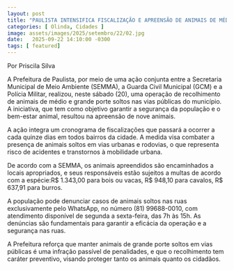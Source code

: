 ```yaml
---
layout: post
title: "PAULISTA INTENSIFICA FISCALIZAÇÃO E APREENSÃO DE ANIMAIS DE MÉDIO E GRANDE PORTE SOLTOS NOS FINAIS DE SEMANA"
categories: [ Olinda, Cidades ]
image: assets/images/2025/setembro/22/02.jpg
date:   2025-09-22 14:10:00 -0300
tags: [ featured]
---
```

Por Priscila Silva

A Prefeitura de Paulista, por meio de uma ação conjunta entre a Secretaria Municipal de Meio Ambiente (SEMMA), a Guarda Civil Municipal (GCM) e a Polícia Militar, realizou, neste sábado (20), uma operação de recolhimento de animais de médio e grande porte soltos nas vias públicas do município. A iniciativa, que tem como objetivo garantir a segurança da população e o bem-estar animal, resultou na apreensão de nove animais.

A ação integra um cronograma de fiscalizações que passará a ocorrer a cada quinze dias em todos bairros da cidade. A medida visa combater a presença de animais soltos em vias urbanas e rodovias, o que representa risco de acidentes e transtornos à mobilidade urbana.

De acordo com a SEMMA, os animais apreendidos são encaminhados a locais apropriados, e seus responsáveis estão sujeitos a multas de acordo com a espécie:R$ 1.343,00 para bois ou vacas, R$ 948,10 para cavalos, R$ 637,91 para burros. 

A população pode denunciar casos de animais soltos nas ruas exclusivamente pelo WhatsApp, no número (81) 99688-0010, com atendimento disponível de segunda a sexta-feira, das 7h às 15h. As denúncias são fundamentais para garantir a eficácia da operação e a segurança nas ruas.

A Prefeitura reforça que manter animais de grande porte soltos em vias públicas é uma infração passível de penalidades, e que o recolhimento tem caráter preventivo, visando proteger tanto os animais quanto os cidadãos.